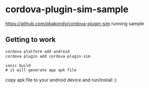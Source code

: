# cordova-plugin-sim-sample
https://github.com/pbakondy/cordova-plugin-sim running sample

## Getting to work

```javascript
cordova platform add android
cordova plugin add cordova-plugin-sim
```

```javascript
ionic build
# it will generate app apk file
```

copy apk file to your android device and run/install :)